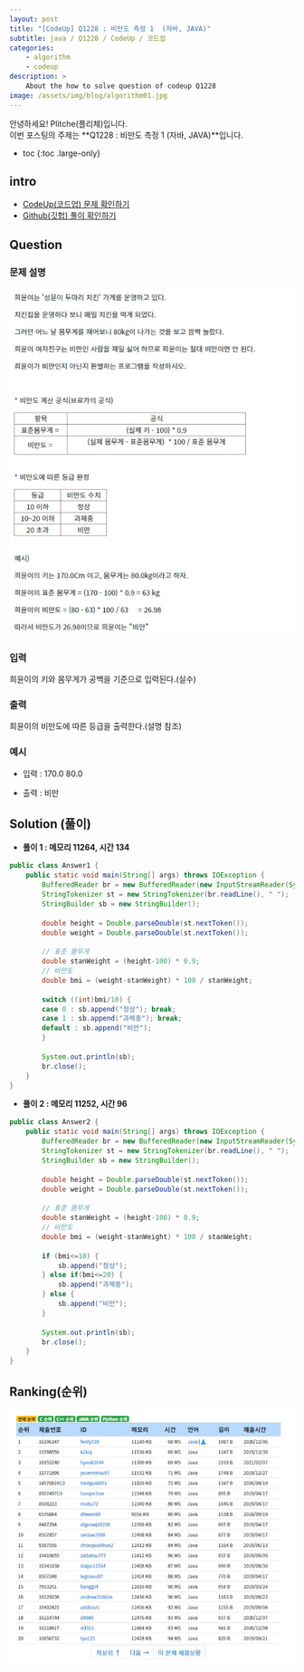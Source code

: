```yaml
---
layout: post
title: "[CodeUp] Q1228 : 비만도 측정 1  (자바, JAVA)"
subtitle: java / Q1228 / CodeUp / 코드업
categories:
    - algorithm
    - codeup
description: >
    About the how to solve question of codeup Q1228
image: /assets/img/blog/algorithm01.jpg
---
```


안녕하세요! Plitche(플리체)입니다.  
이번 포스팅의 주제는 **Q1228 : 비만도 측정 1 (자바, JAVA)**입니다.

* toc
{:toc .large-only}

## intro
* [CodeUp(코드업) 문제 확인하기](https://codeup.kr/problem.php?id=1228)  
* [Github(깃헙) 풀이 확인하기](https://github.com/plitche/CodeUp_Solution/tree/master/Q1201~Q1300/Q1228)  

## Question
### 문제 설명
![](/assets/post/codeup/Q1200~Q1299/20210816_02/01.JPG)
### 입력
희윤이의 키와 몸무게가 공백을 기준으로 입력된다.(실수)  

### 출력
희윤이의 비만도에 따른 등급을 출력한다.(설명 참조)  

### 예시
* 입력 : 170.0 80.0  

* 출력 : 비만  

## Solution (풀이)
* **풀이 1 : 메모리 11264, 시간 134**  

```java
public class Answer1 {
    public static void main(String[] args) throws IOException {
        BufferedReader br = new BufferedReader(new InputStreamReader(System.in));
        StringTokenizer st = new StringTokenizer(br.readLine(), " ");
        StringBuilder sb = new StringBuilder();
        
        double height = Double.parseDouble(st.nextToken());
        double weight = Double.parseDouble(st.nextToken());

        // 표준 몸무게
        double stanWeight = (height-100) * 0.9;
        // 비만도
        double bmi = (weight-stanWeight) * 100 / stanWeight;
        
        switch ((int)bmi/10) {
        case 0 : sb.append("정상"); break;
        case 1 : sb.append("과체중"); break;
        default : sb.append("비만");
        }
        
        System.out.println(sb);
        br.close();
    }
}
```  

* **풀이 2 : 메모리 11252, 시간 96**  

```java
public class Answer2 {
    public static void main(String[] args) throws IOException {
        BufferedReader br = new BufferedReader(new InputStreamReader(System.in));
        StringTokenizer st = new StringTokenizer(br.readLine(), " ");
        StringBuilder sb = new StringBuilder();
        
        double height = Double.parseDouble(st.nextToken());
        double weight = Double.parseDouble(st.nextToken());

        // 표준 몸무게
        double stanWeight = (height-100) * 0.9;
        // 비만도
        double bmi = (weight-stanWeight) * 100 / stanWeight;
        
        if (bmi<=10) {
        	sb.append("정상");
        } else if(bmi<=20) {
        	sb.append("과체중");
        } else {
        	sb.append("비만");
        }
        
        System.out.println(sb);
        br.close();
    }
}
```  

## Ranking(순위)
![](/assets/post/codeup/Q1200~Q1299/20210816_02/02.JPG)  